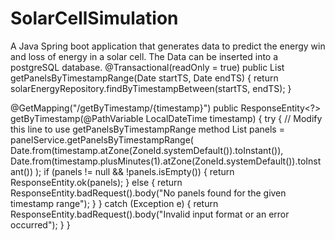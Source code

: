 # SolarCellSimulation
A Java Spring boot application that generates data to predict the energy win and loss of energy in a solar cell. The Data can be inserted into a postgreSQL database.
@Transactional(readOnly = true)
    public List<SolarEnergyEntity> getPanelsByTimestampRange(Date startTS, Date endTS) {
        return solarEnergyRepository.findByTimestampBetween(startTS, endTS);
    }
    
@GetMapping("/getByTimestamp/{timestamp}")
    public ResponseEntity<?> getByTimestamp(@PathVariable LocalDateTime timestamp) {
        try {
            // Modify this line to use getPanelsByTimestampRange method
            List<SolarEnergyEntity> panels = panelService.getPanelsByTimestampRange(
                    Date.from(timestamp.atZone(ZoneId.systemDefault()).toInstant()),
                    Date.from(timestamp.plusMinutes(1).atZone(ZoneId.systemDefault()).toInstant()) 
            );
            if (panels != null && !panels.isEmpty()) {
                return ResponseEntity.ok(panels);
            } else {
                return ResponseEntity.badRequest().body("No panels found for the given timestamp range");
            }
        } catch (Exception e) {
            return ResponseEntity.badRequest().body("Invalid input format or an error occurred");
        }
    }
